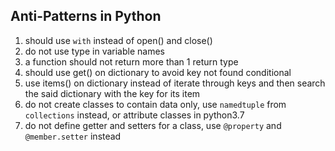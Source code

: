## Anti-Patterns in Python
1. should use `with` instead of open() and close()
2. do not use type in variable names
3. a function should not return more than 1 return type
4. should use get() on dictionary to avoid key not found conditional
5. use items() on dictionary instead of iterate through keys and then search the said dictionary with the key for its item
6. do not create classes to contain data only, use `namedtuple` from `collections` instead, or attribute classes in python3.7
7. do not define getter and setters for a class, use `@property` and `@member.setter` instead
